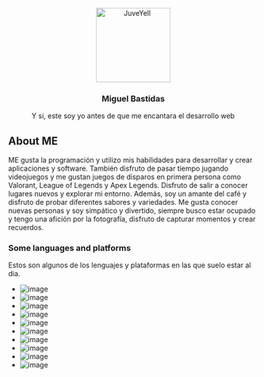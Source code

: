 

<!-- PROJECT LOGO -->
<br />
<div align="center">
  <a href="https://avatars.githubusercontent.com/u/75141067?v=4">
    <img src="https://ca.slack-edge.com/T2NMFH40M-U04D9M2FSFJ-b274ce26c433-512" alt="JuveYell" width="150px">
  </a>

  <h3 align="center">Miguel Bastidas</h3>

  <p align="center">
    Y si, este soy yo antes de que me encantara el desarrollo web
</div>



<!-- ABOUT THE PROJECT -->
## About ME

ME gusta la programación y utilizo mis habilidades para desarrollar y crear aplicaciones y software. También disfruto de pasar tiempo jugando videojuegos y me gustan juegos de disparos en primera persona como Valorant, League of Legends y Apex Legends. Disfruto de salir a conocer lugares nuevos y explorar mi entorno. Además, soy un amante del café y disfruto de probar diferentes sabores y variedades. Me gusta conocer nuevas personas y soy simpático y divertido, siempre busco estar ocupado y tengo una afición por la fotografía, disfruto de capturar momentos y crear recuerdos.



### Some languages and platforms

Estos son algunos de los lenguajes y plataformas en las que suelo estar al dia. 


* ![image](https://img.shields.io/badge/MongoDB-4EA94B?style=for-the-badge&logo=mongodb&logoColor=white)
* ![image](https://img.shields.io/badge/C%23-239120?style=for-the-badge&logo=c-sharp&logoColor=white)
* ![image](https://img.shields.io/badge/CSS3-1572B6?style=for-the-badge&logo=css3&logoColor=white)
* ![image](https://img.shields.io/badge/HTML5-E34F26?style=for-the-badge&logo=html5&logoColor=white)
* ![image](https://img.shields.io/badge/JavaScript-323330?style=for-the-badge&logo=javascript&logoColor=F7DF1E)
* ![image](https://img.shields.io/badge/json-5E5C5C?style=for-the-badge&logo=json&logoColor=white)
* ![image](https://img.shields.io/badge/Python-FFD43B?style=for-the-badge&logo=python&logoColor=blue)
* ![image](https://img.shields.io/badge/eslint-3A33D1?style=for-the-badge&logo=eslint&logoColor=white)
* ![image](https://img.shields.io/badge/Debian-A81D33?style=for-the-badge&logo=debian&logoColor=white)
* ![image](https://img.shields.io/badge/Discord-5865F2?style=for-the-badge&logo=discord&logoColor=white)

